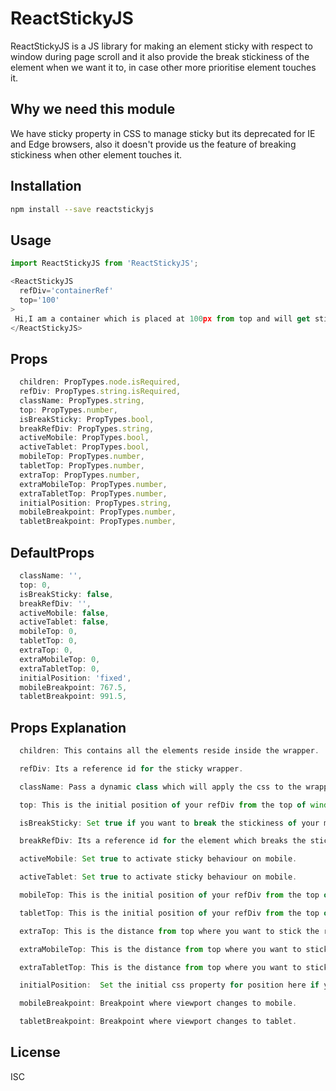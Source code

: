 # ReactStickyJS

ReactStickyJS is a JS library for making an element sticky with respect to window during page scroll and it also provide the break stickiness of the element when we want it to, in case other more prioritise element touches it. 

## Why we need this module

We have sticky property in CSS to manage sticky but its deprecated for IE and Edge browsers, also it doesn't provide us the feature of breaking stickiness when other element touches it.

## Installation

```bash
npm install --save reactstickyjs
```

## Usage

```js
import ReactStickyJS from 'ReactStickyJS';

<ReactStickyJS 
  refDiv='containerRef'
  top='100'
>
 Hi,I am a container which is placed at 100px from top and will get stick to the top of window on scroll. 
</ReactStickyJS>
```

## Props

```js
  children: PropTypes.node.isRequired,
  refDiv: PropTypes.string.isRequired,
  className: PropTypes.string,
  top: PropTypes.number,
  isBreakSticky: PropTypes.bool,
  breakRefDiv: PropTypes.string,
  activeMobile: PropTypes.bool,
  activeTablet: PropTypes.bool,
  mobileTop: PropTypes.number,
  tabletTop: PropTypes.number,
  extraTop: PropTypes.number,
  extraMobileTop: PropTypes.number,
  extraTabletTop: PropTypes.number,
  initialPosition: PropTypes.string,
  mobileBreakpoint: PropTypes.number,
  tabletBreakpoint: PropTypes.number,
```

## DefaultProps

```js
  className: '',
  top: 0,
  isBreakSticky: false,
  breakRefDiv: '',
  activeMobile: false,
  activeTablet: false,
  mobileTop: 0,
  tabletTop: 0,
  extraTop: 0,
  extraMobileTop: 0,
  extraTabletTop: 0,
  initialPosition: 'fixed',
  mobileBreakpoint: 767.5,
  tabletBreakpoint: 991.5,
```

## Props Explanation

```js
  children: This contains all the elements reside inside the wrapper.

  refDiv: Its a reference id for the sticky wrapper.

  className: Pass a dynamic class which will apply the css to the wrapper.

  top: This is the initial position of your refDiv from the top of window.

  isBreakSticky: Set true if you want to break the stickiness of your main refDiv when other div like footer, etc, touches it.

  breakRefDiv: Its a reference id for the element which breaks the stickiness of main refDiv on touching it.

  activeMobile: Set true to activate sticky behaviour on mobile.

  activeTablet: Set true to activate sticky behaviour on mobile.

  mobileTop: This is the initial position of your refDiv from the top of window on mobile.

  tabletTop: This is the initial position of your refDiv from the top of window on mobile.

  extraTop: This is the distance from top where you want to stick the refDiv.

  extraMobileTop: This is the distance from top where you want to stick the refDiv on mobile.

  extraTabletTop: This is the distance from top where you want to stick the refDiv on tablet.

  initialPosition:  Set the initial css property for position here if you do not want it fixed.

  mobileBreakpoint: Breakpoint where viewport changes to mobile.

  tabletBreakpoint: Breakpoint where viewport changes to tablet.
```

## License

ISC
